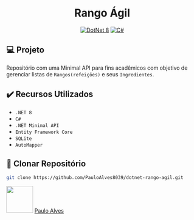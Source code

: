 <h1 align="center">Rango Ágil</h1>

<p align="center">
  <a href="https://learn.microsoft.com/pt-br/dotnet/"><img alt="DotNet 8" src="https://img.shields.io/badge/.NET-5C2D91?logo=.net&logoColor=white&style=for-the-badge" /></a>
  <a href="https://learn.microsoft.com/pt-br/dotnet/csharp/programming-guide/"><img alt="C#" src="https://img.shields.io/badge/C%23-239120?logo=c-sharp&logoColor=white&style=for-the-badge" /></a>
</p>

## :computer: Projeto

Repositório com uma Minimal API para fins acadêmicos com objetivo de gerenciar listas de  `Rangos(refeições)` e seus  `Ingredientes`.

## ✔️ Recursos Utilizados

- `.NET 8`
- `C#`
- `.NET Minimal API`
- `Entity Framework Core`
- `SQLite`
- `AutoMapper`

## :floppy_disk: Clonar Repositório

```bash
git clone https://github.com/PauloAlves8039/dotnet-rango-agil.git
```

<a href="https://github.com/PauloAlves8039"><img src="https://avatars.githubusercontent.com/u/57012714?v=4" width=70></a>
[Paulo Alves](https://github.com/PauloAlves8039)
